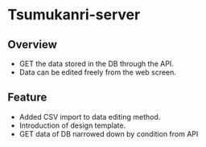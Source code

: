 Tsumukanri-server
====

## Overview
- GET the data stored in the DB through the API.
- Data can be edited freely from the web screen.

## Feature
- Added CSV import to data editing method.
- Introduction of design template.
- GET data of DB narrowed down by condition from API
